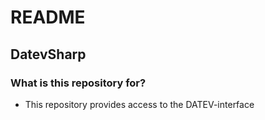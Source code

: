 # README #

## DatevSharp ##

### What is this repository for? ###

* This repository provides access to the DATEV-interface